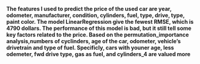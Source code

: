 **The features I used to predict the price of the used car are year, odometer, manufacturer, condition, cylinders, fuel, type, drive, type, paint color. The model LinearRegression give the fewest RMSE, which is 4790 dollars. The performance of this model is bad, but it still tell some key factors related to the price. Based on the permutation_importance analysis,numbers of cyclinders, age of the car, odometer, vehicle’s drivetrain and type of fuel. Specificly, cars with youner age, less odemeter, fwd drive type, gas as fuel, and cylinders_4 are valued more**

